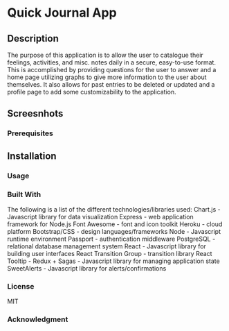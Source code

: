 # Quick Journal App
## Description
The purpose of this application is to allow the user to catalogue their feelings, activities, and misc. notes daily in a secure, easy-to-use format.
This is accomplished by providing questions for the user to answer and a home page utilizing graphs to give more information to the user about themselves.
It also allows for past entries to be deleted or updated and a profile page to add some customizability to the application.

## Screesnhots


### Prerequisites

## Installation

### Usage

### Built With
The following is a list of the different technologies/libraries used:
Chart.js - Javascript library for data visualization
Express - web application framework for Node.js
Font Awesome - font and icon toolkit
Heroku - cloud platform
Bootstrap/CSS - design languages/frameworks
Node - Javascript runtime environment
Passport - authentication middleware
PostgreSQL - relational database management system
React - Javascript library for building user interfaces
React Transition Group - transition library
React Tooltip - 
Redux + Sagas - Javascript library for managing application state
SweetAlerts - Javascript library for alerts/confirmations

### License
MIT

### Acknowledgment